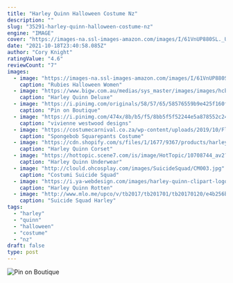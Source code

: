 ```yaml
---
title: "Harley Quinn Halloween Costume Nz"
description: ""
slug: "35291-harley-quinn-halloween-costume-nz"
engine: "IMAGE"
cover: "https://images-na.ssl-images-amazon.com/images/I/61VnUP880SL._UL1500_.jpg"
date: "2021-10-18T23:40:58.085Z"
author: "Cory Knight"
ratingValue: "4.6"
reviewCount: "7"
images:
  - image: "https://images-na.ssl-images-amazon.com/images/I/61VnUP880SL._UL1500_.jpg"
    caption: "Rubies Halloween Women"
  - image: "https://www.bigw.com.au/medias/sys_master/images/images/hcb/hf4/17522342428702.jpg"
    caption: "Harley Quinn Deluxe"
  - image: "https://i.pinimg.com/originals/58/57/65/58576559b9e425f160fbc5dbbdf54d0b.jpg"
    caption: "Pin on Boutique"
  - image: "https://i.pinimg.com/474x/8b/b5/f5/8bb5f5f52244e5a878552c24634b2cad--feather-cape-strange-fashion.jpg"
    caption: "vivienne westwood designs"
  - image: "https://costumecarnival.co.za/wp-content/uploads/2019/10/FlyerKidsNoBarney.jpg"
    caption: "Spongebob Squarepants Costume"
  - image: "https://cdn.shopify.com/s/files/1/1677/9367/products/harley-quinn-corset-for-adults-warner-bros-dc-comics-rubies-adults-womens-dc_700x.jpg?v=1588823520"
    caption: "Harley Quinn Corset"
  - image: "https://hottopic.scene7.com/is/image/HotTopic/10708744_av2?$pdp_hero_large$"
    caption: "Harley Quinn Underwear"
  - image: "http://clould.ohcosplay.com/images/SuicideSquad/CM003.jpg"
    caption: "Costumi Suicide Squad"
  - image: "https://i.ya-webdesign.com/images/harley-quinn-clipart-logo-13.png"
    caption: "Harley Quinn Rotten"
  - image: "http://www.mlo.me/upco/v/tb2017/tb201701/tb20170120/e4b256b3-239e-4031-a2d1-922ef26a346e.jpg"
    caption: "Suicide Squad Harley"
tags:
  - "harley"
  - "quinn"
  - "halloween"
  - "costume"
  - "nz"
draft: false
type: post
---
```



![Pin on Boutique](https://i.pinimg.com/originals/58/57/65/58576559b9e425f160fbc5dbbdf54d0b.jpg "Pin on Boutique")


<!--inArticleAds-->

<!--galleryOne-->


<!--inArticleAds-->

<!--galleryTwo-->


<!--galleryThree-->

